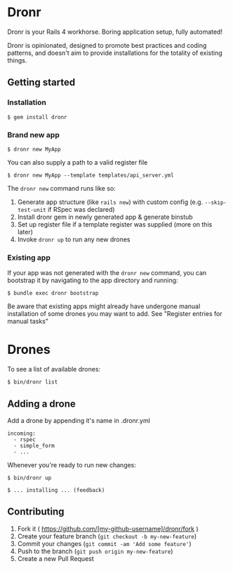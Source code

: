 # Dronr

Dronr is your Rails 4 workhorse. Boring application setup, fully automated!

Dronr is opinionated, designed to promote best practices and coding patterns, and doesn't aim to provide installations for the totality of existing things.

## Getting started

### Installation

    $ gem install dronr

### Brand new app

    $ dronr new MyApp
 
You can also supply a path to a valid register file

    $ dronr new MyApp --template templates/api_server.yml


The `dronr new` command runs like so:

1. Generate app structure (like `rails new`) with custom config (e.g. `--skip-test-unit` if RSpec was declared)
2. Install dronr gem in newly generated app & generate binstub
3. Set up register file if a template register was supplied (more on this later)
4. Invoke `dronr up` to run any new drones

### Existing app

If your app was not generated with the `dronr new` command, you can bootstrap it by navigating to the app directory and running:

    $ bundle exec dronr bootstrap

Be aware that existing apps might already have undergone manual installation of some drones you may want to add. See "Register entries for manual tasks"


# Drones

To see a list of available drones:

    $ bin/dronr list

## Adding a drone

Add a drone by appending it's name in .dronr.yml

    incoming:
      - rspec
      - simple_form
      - ...

Whenever you're ready to run new changes:

    $ bin/dronr up
    
    $ ... installing ... (feedback)



## Contributing

1. Fork it ( https://github.com/[my-github-username]/dronr/fork )
2. Create your feature branch (`git checkout -b my-new-feature`)
3. Commit your changes (`git commit -am 'Add some feature'`)
4. Push to the branch (`git push origin my-new-feature`)
5. Create a new Pull Request
